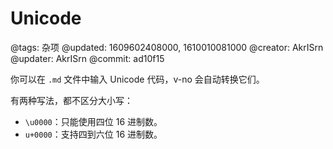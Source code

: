 # Unicode

@tags: 杂项
@updated: 1609602408000, 1610010081000
@creator: AkrISrn
@updater: AkrISrn
@commit: ad10f15

你可以在 `.md` 文件中输入 Unicode 代码，v-no 会自动转换它们。

有两种写法，都不区分大小写：

- `\u0000`：只能使用四位 16 进制数。
- `u+0000`：支持四到六位 16 进制数。
